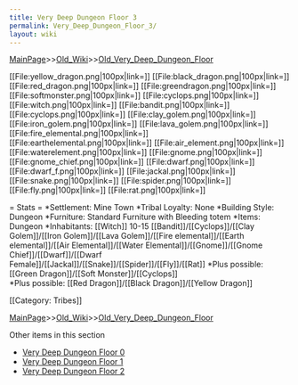 ```yaml
---
title: Very Deep Dungeon Floor 3
permalink: Very_Deep_Dungeon_Floor_3/
layout: wiki
---
```


[MainPage](/keeperrl_wiki/ "wikilink")>>[Old_Wiki](/keeperrl_wiki/Old_Wiki "wikilink")>>[Old_Very_Deep_Dungeon_Floor](/keeperrl_wiki/Old_Very_Deep_Dungeon_Floor "wikilink")

[[File:yellow_dragon.png|100px|link=]]
[[File:black_dragon.png|100px|link=]]
[[File:red_dragon.png|100px|link=]]
[[File:greendragon.png|100px|link=]]
[[File:softmonster.png|100px|link=]]
[[File:cyclops.png|100px|link=]]
[[File:witch.png|100px|link=]]
[[File:bandit.png|100px|link=]]
[[File:cyclops.png|100px|link=]]
[[File:clay_golem.png|100px|link=]]
[[File:iron_golem.png|100px|link=]]
[[File:lava_golem.png|100px|link=]]
[[File:fire_elemental.png|100px|link=]]
[[File:earthelemental.png|100px|link=]]
[[File:air_element.png|100px|link=]]
[[File:waterelement.png|100px|link=]]
[[File:gnome.png|100px|link=]]
[[File:gnome_chief.png|100px|link=]]
[[File:dwarf.png|100px|link=]]
[[File:dwarf_f.png|100px|link=]]
[[File:jackal.png|100px|link=]]
[[File:snake.png|100px|link=]]
[[File:spider.png|100px|link=]]
[[File:fly.png|100px|link=]]
[[File:rat.png|100px|link=]]

= Stats =
*Settlement: Mine Town
*Tribal Loyalty: None
*Building Style: Dungeon
*Furniture: Standard Furniture with Bleeding totem
*Items:  Dungeon 
*Inhabitants: [[Witch]] 10-15 [[Bandit]]/[[Cyclops]]/[[Clay Golem]]/[[Iron Golem]]/[[Lava Golem]]/[[Fire elemental]]/[[Earth elemental]]/[[Air Elemental]]/[[Water Elemental]]/[[Gnome]]/[[Gnome Chief]]/[[Dwarf]]/[[Dwarf Female]]/[[Jackal]]/[[Snake]]/[[Spider]]/[[Fly]]/[[Rat]]
*Plus possible: [[Green Dragon]]/[[Soft Monster]]/[[Cyclops]]  
*Plus possible: [[Red Dragon]]/[[Black Dragon]]/[[Yellow Dragon]]  

[[Category: Tribes]]

[MainPage](/keeperrl_wiki/ "wikilink")>>[Old_Wiki](/keeperrl_wiki/Old_Wiki "wikilink")>>[Old_Very_Deep_Dungeon_Floor](/keeperrl_wiki/Old_Very_Deep_Dungeon_Floor "wikilink")

Other items in this section
-    [Very Deep Dungeon Floor 0](/keeperrl_wiki/Very_Deep_Dungeon_Floor_0 "wikilink")
-    [Very Deep Dungeon Floor 1](/keeperrl_wiki/Very_Deep_Dungeon_Floor_1 "wikilink")
-    [Very Deep Dungeon Floor 2](/keeperrl_wiki/Very_Deep_Dungeon_Floor_2 "wikilink")
